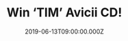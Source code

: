 ---
campaign-uuid: "c-7ba0a8a8-66d2-4921-8f69-9a8bf7b10960"
type: "Competition"
category: "Music"
date: "2019-06-13T09:00:00.000Z"
end-date: "2019-07-13T23:59:00.000Z"
disable-form: false
is_promoted: false
has_entry_page: true
title: "Win ‘TIM’ Avicii CD!"
competition-description: "<p>When Tim \"Avicii\" Bergling passed away on April 20,\
  \ 2018, he was close to completing a new album. He left behind a collection of nearly\
  \ finished songs, along with notes, email conversations and text messages that painted\
  \ a picture of what he wanted the music to sound like.</p>\n<p>We have managed to\
  \ get our hands on one copy to one lucky member to win. Enter below for a chance\
  \ to have it now.</p>\n"
hero-header: "Win ‘TIM’ Avicii CD!"
terms-confirmation: "N/A"
banner-img: "https://assets.expresslyapp.com/asset-b695f7a7-6fc2-4372-b85f-d68fee31570f.jpg"
logo-left-href: "https://club.expressly.io"
logo-left-image: "https://assets.expresslyapp.com/asset-f2f349d9-1834-4187-b937-1d355e756d2b.jpg"
logo-left-title: "Club Expressly"
bg-image-hero: "https://assets.expresslyapp.com/asset-b42f8e05-2b74-491b-9add-37a916326a05.jpg"
bg-image-first: "https://assets.expresslyapp.com/asset-90577aea-02a2-4c5c-a4a8-9156f138e281.jpg"
section1-content: "<p>When Tim \"Avicii\" Bergling passed away on April 20, 2018,\
  \ he was close to completing a new album. He left behind a collection of nearly\
  \ finished songs, along with notes, email conversations and text messages that painted\
  \ a picture of what he wanted the music to sound like.</p>\n<p>The songwriters that\
  \ Tim was collaborating with on this album have continued the process to get as\
  \ close to Tim's vision as possible. Since Tim's passing, the family have been determined\
  \ not to keep the new music locked away, instead they have wanted to share it with\
  \ his fans all around the world.</p>\n<p>The album, titled TIM, is out now and we\
  \ are giving away a copy to you. Enter the form below for a chance to win and it\
  \ could be yours.</p>\n"
entry-title: "Win ‘TIM’ Avicii CD!"
entry-content: "<p>Enter the draw to win ‘TIM’ Avicii CD by completing the form below\
  \ before 23:59 on the 13th of July 2019.</p>\n"
has-winner: false
prize-description: "‘TIM’ Avicii CD!"
special-conditions: "Multiple entries are allowed up to one every day.\r\nThis competition\
  \ is also available on: http://aaa.nme.com/competitons/avicii-tim-cd-giveaway"
country-restrictions:
- "GB"
---